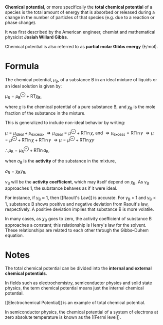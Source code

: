 **Chemical potential**, or more specifically the **total chemical potential** of a species is the total amount of energy that is absorbed or released during a change in the number of particles of that species (e.g. due to a reaction or phase change).

It was first described by the American engineer, chemist and mathematical physicist **Josiah Willard Gibbs**.

Chemical potential is also referred to as **partial molar Gibbs energy** ($\text{E/mol}$).
# Formula
The chemical potential, ${\displaystyle \mu _{\mathrm {B}}}$, of a substance $\text{B}$ in an ideal mixture of liquids or an ideal solution is given by:

${\displaystyle \mu _{\mathrm {B} }=\mu _{\mathrm {B} }^{\ominus }+\text{RT}\chi_{\mathrm {B}}}$,

where $\chi$ is the chemical potential of a pure substance ${\displaystyle \mathrm {B} }$, and ${\displaystyle \chi_{\mathrm {B} }}$ is the mole fraction of the substance in the mixture.

This is generalized to include non-ideal behavior by writing:

${\displaystyle \mu = \mu_{\mathrm{ideal}}+\mu_{\mathrm{excess}}}$,
${\displaystyle \Rightarrow \mu_\text{ideal} = \mu^\ominus + \text{RT}\ln\chi}$, and
$\displaystyle \Rightarrow \mu_\text{excess}=\text{RT}\ln\gamma$
$\displaystyle \Rightarrow \mu=\mu^\ominus + \text{RT}\ln\chi + \text{RT}\ln\gamma$
$\displaystyle \Rightarrow \mu=\mu^\ominus + \text{RT}\ln\chi\gamma$

${\displaystyle \therefore \mu _{\mathrm {B} }=\mu _{\mathrm {B} }^{\ominus }+\text {RT} \ln a_{\mathrm {B}}}$,

when ${\displaystyle a_{\mathrm {B} }}$ is the **activity** of the substance in the mixture,

${\displaystyle a_{\mathrm {B} }=\chi_{\mathrm {B} }\gamma _{\mathrm {B} }}$,

${\displaystyle \gamma _{\mathrm {B} }}$ will be the **activity coefficient**, which may itself depend on ${\displaystyle \chi_{\mathrm {B} }}$. As ${\displaystyle \gamma _{\mathrm {B} }}$ approaches 1, the substance behaves as if it were ideal.

For instance, if ${\displaystyle \gamma _{\mathrm {B} }}$ ≈ 1, then [[Raoult's Law]] is accurate. For ${\displaystyle \gamma _{\mathrm {B} }}$ > 1 and ${\displaystyle \gamma _{\mathrm {B} }}$ < 1, substance B shows positive and negative deviation from Raoult's law, respectively. A positive deviation implies that substance B is more volatile.

In many cases, as ${\displaystyle \chi_{\mathrm {B} }}$ goes to zero, the activity coefficient of substance B approaches a constant; this relationship is Henry's law for the solvent. These relationships are related to each other through the Gibbs–Duhem equation.
# Notes

The total chemical potential can be divided into the **internal and external chemical potentials**.

In fields such as electrochemistry, semiconductor physics and solid state physics, the term chemical potential means just the internal chemical potential.

[[Electrochemical Potential]] is an example of total chemical potential.

In semiconductor physics, the chemical potential of a system of electrons at zero absolute temperature is known as the [[Fermi level]].